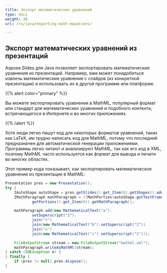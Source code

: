 ```yaml
---
title: Экспорт математических уравнений
type: docs
weight: 30
url: /ru/java/exporting-math-equations/

---
```


## Экспорт математических уравнений из презентаций

Aspose.Slides для Java позволяет экспортировать математические уравнения из презентаций. Например, вам может понадобиться извлечь математические уравнения с слайдов (из конкретной презентации) и использовать их в другой программе или платформе.

{{% alert color="primary" %}} 

Вы можете экспортировать уравнения в MathML, популярный формат или стандарт для математических уравнений и подобного контента, встречающегося в Интернете и во многих приложениях.

{{% /alert %}}

Хотя люди легко пишут код для некоторых форматов уравнений, таких как LaTeX, им трудно написать код для MathML, потому что последний предназначен для автоматической генерации приложениями. Программы легко читают и анализируют MathML, так как его код в XML, поэтому MathML часто используется как формат для вывода и печати во многих областях.

Этот пример кода показывает, как экспортировать математическое уравнение из презентации в MathML:

```java
Presentation pres = new Presentation();
try {
    IAutoShape autoShape = pres.getSlides().get_Item(0).getShapes().addMathShape(0, 0, 500, 50);
    IMathParagraph mathParagraph = ((MathPortion)autoShape.getTextFrame().getParagraphs().get_Item(0).
            getPortions().get_Item(0)).getMathParagraph();

    mathParagraph.add(new MathematicalText("a").
            setSuperscript("2").
            join("+").
            join(new MathematicalText("b").setSuperscript("2")).
            join("=").
            join(new MathematicalText("c").setSuperscript("2")));

    FileOutputStream stream = new FileOutputStream("mathml.xml");
    mathParagraph.writeAsMathMl(stream);
} catch (IOException e) {
} finally {
    if (pres != null) pres.dispose();
}
```